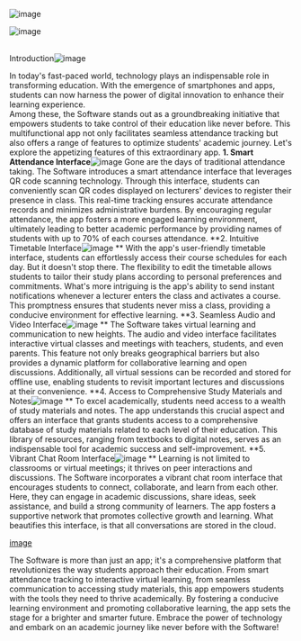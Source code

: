 ![image](https://github.com/Chifrica/Revolutionizing-Student-Learning/assets/76081468/996415c2-6a40-4f7d-8183-7ee41d98880a)

![image](https://github.com/Chifrica/Revolutionizing-Student-Learning/assets/76081468/39033f5e-6e5e-49e7-b502-d31a0a56e57d)
<br>
<br>

Introduction![image](https://github.com/Chifrica/Revolutionizing-Student-Learning/assets/76081468/0e51c348-2180-43f0-bb2c-bccd40bcdda5)

In today's fast-paced world, technology plays an indispensable role in transforming education. With the emergence of smartphones and apps, students can now harness the power of digital innovation to enhance their learning experience. <br> Among these, the Software stands out as a groundbreaking initiative that empowers students to take control of their education like never before. This multifunctional app not only facilitates seamless attendance tracking but also offers a range of features to optimize students' academic journey. Let's explore the appetizing features of this extraordinary app.
**1. Smart Attendance Interface**![image](https://github.com/Chifrica/Revolutionizing-Student-Learning/assets/76081468/922d6aa9-6d90-4442-8819-aaaa815fdc17)
Gone are the days of traditional attendance taking. The Software introduces a smart attendance interface that leverages QR code scanning technology. Through this interface, students can conveniently scan QR codes displayed on lecturers' devices to register their presence in class. This real-time tracking ensures accurate attendance records and minimizes administrative burdens. By encouraging regular attendance, the app fosters a more engaged learning environment, ultimately leading to better academic performance by providing names of students with up to 70% of each courses attendance.
**2. Intuitive Timetable Interface![image](https://github.com/Chifrica/Revolutionizing-Student-Learning/assets/76081468/ea25a262-68bf-4eee-93c1-018c85efdbc8)
**
With the app's user-friendly timetable interface, students can effortlessly access their course schedules for each day. But it doesn't stop there. The flexibility to edit the timetable allows students to tailor their study plans according to personal preferences and commitments. What's more intriguing is the app's ability to send instant notifications whenever a lecturer enters the class and activates a course. This promptness ensures that students never miss a class, providing a conducive environment for effective learning.
**3. Seamless Audio and Video Interface![image](https://github.com/Chifrica/Revolutionizing-Student-Learning/assets/76081468/677b7153-4fe8-4465-968b-20dd24f346e6)
**
The Software takes virtual learning and communication to new heights. The audio and video interface facilitates interactive virtual classes and meetings with teachers, students, and even parents. This feature not only breaks geographical barriers but also provides a dynamic platform for collaborative learning and open discussions. Additionally, all virtual sessions can be recorded and stored for offline use, enabling students to revisit important lectures and discussions at their convenience.
**4. Access to Comprehensive Study Materials and Notes![image](https://github.com/Chifrica/Revolutionizing-Student-Learning/assets/76081468/41105e66-1d44-4baf-b73b-38cea44479ed)
**
To excel academically, students need access to a wealth of study materials and notes. The app understands this crucial aspect and offers an interface that grants students access to a comprehensive database of study materials related to each level of their education. This library of resources, ranging from textbooks to digital notes, serves as an indispensable tool for academic success and self-improvement.
**5. Vibrant Chat Room Interface![image](https://github.com/Chifrica/Revolutionizing-Student-Learning/assets/76081468/1361aa9d-551f-4567-b81d-3fd0042ea1f4)
**
Learning is not limited to classrooms or virtual meetings; it thrives on peer interactions and discussions. The Software incorporates a vibrant chat room interface that encourages students to connect, collaborate, and learn from each other. Here, they can engage in academic discussions, share ideas, seek assistance, and build a strong community of learners. The app fosters a supportive network that promotes collective growth and learning. What beautifies this interface, is that all conversations are stored in the cloud.

[image](https://github.com/Chifrica/Revolutionizing-Student-Learning/assets/76081468/ed354c32-ffaf-4638-9e89-a723a0d98c8e)

The Software is more than just an app; it's a comprehensive platform that revolutionizes the way students approach their education. From smart attendance tracking to interactive virtual learning, from seamless communication to accessing study materials, this app empowers students with the tools they need to thrive academically. By fostering a conducive learning environment and promoting collaborative learning, the app sets the stage for a brighter and smarter future. Embrace the power of technology and embark on an academic journey like never before with the Software!
